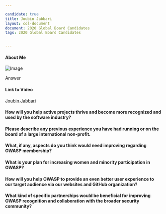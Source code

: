 ```yaml
---

candidate: true
title: Joubin Jabbari
layout: col-document
document: 2020 Global Board Candidates
tags: 2020 Global Board Candidates


---
```


#### About Me
![Image](#)

Answer

#### Link to Video
[Joubin Jabbari](#)

#### How will you help active projects thrive and become more recognized and used by the software industry?


#### Please describe any previous experience you have had running or on the board of a large international non-profit.


#### What, if any, aspects do you think would need improving regarding OWASP membership?


#### What is your plan for increasing women and minority participation in OWASP?


#### How will you help OWASP to provide an even better user experience to our target audience via our websites and GitHub organization?


#### What kind of specific partnerships would be beneficial for improving OWASP recognition and collaboration with the broader security community?
